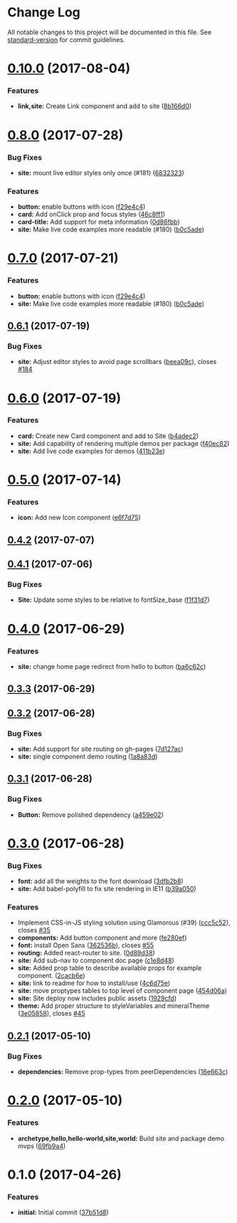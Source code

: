 # Change Log

All notable changes to this project will be documented in this file.
See [standard-version](https://github.com/conventional-changelog/standard-version) for commit guidelines.

<a name="0.10.0"></a>
# [0.10.0](https://github.com/mineral-ui/mineral-ui/compare/@mineral-ui/site@0.9.0...@mineral-ui/site@0.10.0) (2017-08-04)


### Features

* **link,site:** Create Link component and add to site ([8b166d0](https://github.com/mineral-ui/mineral-ui/commit/8b166d0))




<a name="0.8.0"></a>
# [0.8.0](https://github.com/mineral-ui/mineral-ui/compare/@mineral-ui/site@0.6.1...@mineral-ui/site@0.8.0) (2017-07-28)


### Bug Fixes

* **site:** mount live editor styles only once (#181) ([6832323](https://github.com/mineral-ui/mineral-ui/commit/6832323))


### Features

* **button:** enable buttons with icon ([f29e4c4](https://github.com/mineral-ui/mineral-ui/commit/f29e4c4))
* **card:** Add onClick prop and focus styles ([46c8ff1](https://github.com/mineral-ui/mineral-ui/commit/46c8ff1))
* **card-title:** Add support for meta information ([0d86fbb](https://github.com/mineral-ui/mineral-ui/commit/0d86fbb))
* **site:** Make live code examples more readable (#180) ([b0c5ade](https://github.com/mineral-ui/mineral-ui/commit/b0c5ade))




<a name="0.7.0"></a>
# [0.7.0](https://github.com/mineral-ui/mineral-ui/compare/@mineral-ui/site@0.6.1...@mineral-ui/site@0.7.0) (2017-07-21)


### Features

* **button:** enable buttons with icon ([f29e4c4](https://github.com/mineral-ui/mineral-ui/commit/f29e4c4))
* **site:** Make live code examples more readable (#180) ([b0c5ade](https://github.com/mineral-ui/mineral-ui/commit/b0c5ade))




<a name="0.6.1"></a>
## [0.6.1](https://github.com/mineral-ui/mineral-ui/compare/@mineral-ui/site@0.6.0...@mineral-ui/site@0.6.1) (2017-07-19)


### Bug Fixes

* **site:** Adjust editor styles to avoid page scrollbars ([beea09c](https://github.com/mineral-ui/mineral-ui/commit/beea09c)), closes [#184](https://github.com/mineral-ui/mineral-ui/issues/184)




<a name="0.6.0"></a>
# [0.6.0](https://github.com/mineral-ui/mineral-ui/compare/@mineral-ui/site@0.5.0...@mineral-ui/site@0.6.0) (2017-07-19)


### Features

* **card:** Create new Card component and add to Site ([b4adec2](https://github.com/mineral-ui/mineral-ui/commit/b4adec2))
* **site:** Add capability of rendering multiple demos per package ([f40ec82](https://github.com/mineral-ui/mineral-ui/commit/f40ec82))
* **site:** Add live code examples for demos ([411b23e](https://github.com/mineral-ui/mineral-ui/commit/411b23e))




<a name="0.5.0"></a>
# [0.5.0](https://github.com/mineral-ui/mineral-ui/compare/@mineral-ui/site@0.4.2...@mineral-ui/site@0.5.0) (2017-07-14)


### Features

* **icon:** Add new Icon component ([e6f7d75](https://github.com/mineral-ui/mineral-ui/commit/e6f7d75))




<a name="0.4.2"></a>
## [0.4.2](/compare/@mineral-ui/site@0.4.1...@mineral-ui/site@0.4.2) (2017-07-07)




<a name="0.4.1"></a>
## [0.4.1](https://github.com/mineral-ui/mineral-ui/compare/@mineral-ui/site@0.4.0...@mineral-ui/site@0.4.1) (2017-07-06)


### Bug Fixes

* **Site:** Update some styles to be relative to fontSize_base ([f1f31d7](https://github.com/mineral-ui/mineral-ui/commit/f1f31d7))




<a name="0.4.0"></a>
# [0.4.0](https://github.com/mineral-ui/mineral-ui/compare/@mineral-ui/site@0.3.3...@mineral-ui/site@0.4.0) (2017-06-29)


### Features

* **site:** change home page redirect from hello to button ([ba6c62c](https://github.com/mineral-ui/mineral-ui/commit/ba6c62c))




<a name="0.3.3"></a>
## [0.3.3](https://github.com/mineral-ui/mineral-ui/compare/@mineral-ui/site@0.3.2...@mineral-ui/site@0.3.3) (2017-06-29)




<a name="0.3.2"></a>
## [0.3.2](https://github.com/mineral-ui/mineral-ui/compare/@mineral-ui/site@0.3.1...@mineral-ui/site@0.3.2) (2017-06-28)


### Bug Fixes

* **site:** Add support for site routing on gh-pages ([7d127ac](https://github.com/mineral-ui/mineral-ui/commit/7d127ac))
* **site:** single component demo routing ([1a8a83d](https://github.com/mineral-ui/mineral-ui/commit/1a8a83d))




<a name="0.3.1"></a>
## [0.3.1](https://github.com/mineral-ui/mineral-ui/compare/@mineral-ui/site@0.3.0...@mineral-ui/site@0.3.1) (2017-06-28)


### Bug Fixes

* **Button:** Remove polished dependency ([a459e02](https://github.com/mineral-ui/mineral-ui/commit/a459e02))




<a name="0.3.0"></a>
# [0.3.0](https://github.com/mineral-ui/mineral-ui/compare/@mineral-ui/site@0.2.1...@mineral-ui/site@0.3.0) (2017-06-28)


### Bug Fixes

* **font:** add all the weights to the font download ([3dfb2b8](https://github.com/mineral-ui/mineral-ui/commit/3dfb2b8))
* **site:** Add babel-polyfill to fix site rendering in IE11 ([b39a050](https://github.com/mineral-ui/mineral-ui/commit/b39a050))


### Features

* Implement CSS-in-JS styling solution using Glamorous (#39) ([ccc5c52](https://github.com/mineral-ui/mineral-ui/commit/ccc5c52)), closes [#35](https://github.com/mineral-ui/mineral-ui/issues/35)
* **components:** Add button component and more ([fe280ef](https://github.com/mineral-ui/mineral-ui/commit/fe280ef))
* **font:** install Open Sans ([362536b](https://github.com/mineral-ui/mineral-ui/commit/362536b)), closes [#55](https://github.com/mineral-ui/mineral-ui/issues/55)
* **routing:** Added react-router to site. ([0d89d38](https://github.com/mineral-ui/mineral-ui/commit/0d89d38))
* **site:** Add sub-nav to component doc page ([c1e8d48](https://github.com/mineral-ui/mineral-ui/commit/c1e8d48))
* **site:** Added prop table to describe available props for example component. ([2cacb6e](https://github.com/mineral-ui/mineral-ui/commit/2cacb6e))
* **site:** link to readme for how to install/use ([4c6d75e](https://github.com/mineral-ui/mineral-ui/commit/4c6d75e))
* **site:** move proptypes tables to top level of component page ([454d06a](https://github.com/mineral-ui/mineral-ui/commit/454d06a))
* **site:** Site deploy now includes public assets ([1929cfd](https://github.com/mineral-ui/mineral-ui/commit/1929cfd))
* **theme:** Add proper structure to styleVariables and mineralTheme ([3e05858](https://github.com/mineral-ui/mineral-ui/commit/3e05858)), closes [#45](https://github.com/mineral-ui/mineral-ui/issues/45)




<a name="0.2.1"></a>
## [0.2.1](https://github.com/mineral-ui/mineral-ui/compare/@mineral-ui/site@0.2.0...@mineral-ui/site@0.2.1) (2017-05-10)


### Bug Fixes

* **dependencies:** Remove prop-types from peerDependencies ([18e663c](https://github.com/mineral-ui/mineral-ui/commit/18e663c))




<a name="0.2.0"></a>
# [0.2.0](https://github.com/mineral-ui/mineral-ui/compare/@mineral-ui/site@0.1.0...@mineral-ui/site@0.2.0) (2017-05-10)


### Features

* **archetype,hello,hello-world,site,world:** Build site and package demo mvps ([69fb9a4](https://github.com/mineral-ui/mineral-ui/commit/69fb9a4))




<a name="0.1.0"></a>
# 0.1.0 (2017-04-26)


### Features

* **initial:** Initial commit ([37b51d8](https://github.com/mineral-ui/mineral-ui/commit/37b51d8))
